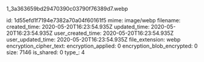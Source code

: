 1_3a363659bd29470390c03790f76389d7.webp

id: 1d55efd1f7194e7382a70a04f60161f5
mime: image/webp
filename: 
created_time: 2020-05-20T16:23:54.935Z
updated_time: 2020-05-20T16:23:54.935Z
user_created_time: 2020-05-20T16:23:54.935Z
user_updated_time: 2020-05-20T16:23:54.935Z
file_extension: webp
encryption_cipher_text: 
encryption_applied: 0
encryption_blob_encrypted: 0
size: 7146
is_shared: 0
type_: 4